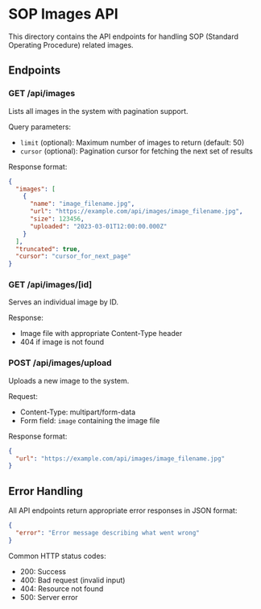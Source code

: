 # SOP Images API

This directory contains the API endpoints for handling SOP (Standard Operating Procedure) related images.

## Endpoints

### GET /api/images

Lists all images in the system with pagination support.

Query parameters:
- `limit` (optional): Maximum number of images to return (default: 50)
- `cursor` (optional): Pagination cursor for fetching the next set of results

Response format:
```json
{
  "images": [
    {
      "name": "image_filename.jpg",
      "url": "https://example.com/api/images/image_filename.jpg",
      "size": 123456,
      "uploaded": "2023-03-01T12:00:00.000Z"
    }
  ],
  "truncated": true,
  "cursor": "cursor_for_next_page"
}
```

### GET /api/images/[id]

Serves an individual image by ID.

Response:
- Image file with appropriate Content-Type header
- 404 if image is not found

### POST /api/images/upload

Uploads a new image to the system.

Request:
- Content-Type: multipart/form-data
- Form field: `image` containing the image file

Response format:
```json
{
  "url": "https://example.com/api/images/image_filename.jpg"
}
```

## Error Handling

All API endpoints return appropriate error responses in JSON format:

```json
{
  "error": "Error message describing what went wrong"
}
```

Common HTTP status codes:
- 200: Success
- 400: Bad request (invalid input)
- 404: Resource not found
- 500: Server error 